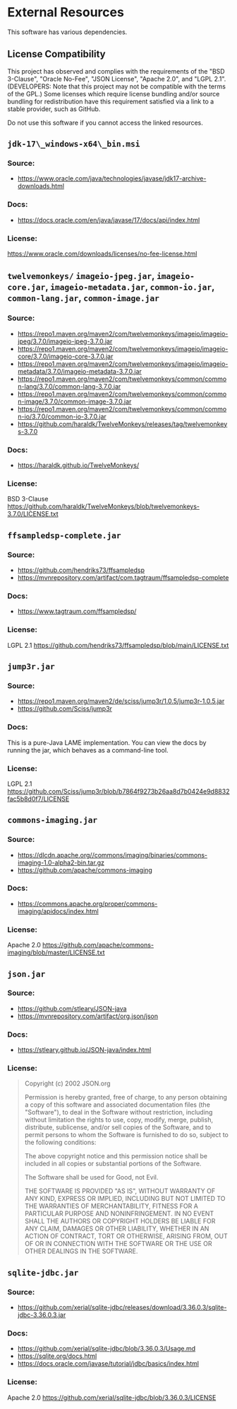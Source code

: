 # External Resources

This software has various dependencies.

## License Compatibility

This project has observed and complies with the requirements of the "BSD 3-Clause", "Oracle No-Fee", "JSON License", "Apache 2.0", and "LGPL 2.1". (DEVELOPERS: Note that this project may not be compatible with the terms of the GPL.)
Some licenses which require license bundling and/or source bundling for redistribution have this requirement satisfied via a link to a stable provider, such as GitHub.

Do not use this software if you cannot access the linked resources.

## `jdk-17\_windows-x64\_bin.msi`

### Source:
- <https://www.oracle.com/java/technologies/javase/jdk17-archive-downloads.html>

### Docs:
- <https://docs.oracle.com/en/java/javase/17/docs/api/index.html>

### License:
<https://www.oracle.com/downloads/licenses/no-fee-license.html>

## `twelvemonkeys/` `imageio-jpeg.jar`, `imageio-core.jar`, `imageio-metadata.jar`, `common-io.jar`, `common-lang.jar`, `common-image.jar`

### Source:
- <https://repo1.maven.org/maven2/com/twelvemonkeys/imageio/imageio-jpeg/3.7.0/imageio-jpeg-3.7.0.jar>
- <https://repo1.maven.org/maven2/com/twelvemonkeys/imageio/imageio-core/3.7.0/imageio-core-3.7.0.jar>
- <https://repo1.maven.org/maven2/com/twelvemonkeys/imageio/imageio-metadata/3.7.0/imageio-metadata-3.7.0.jar>
- <https://repo1.maven.org/maven2/com/twelvemonkeys/common/common-lang/3.7.0/common-lang-3.7.0.jar>
- <https://repo1.maven.org/maven2/com/twelvemonkeys/common/common-image/3.7.0/common-image-3.7.0.jar>
- <https://repo1.maven.org/maven2/com/twelvemonkeys/common/common-io/3.7.0/common-io-3.7.0.jar>
- <https://github.com/haraldk/TwelveMonkeys/releases/tag/twelvemonkeys-3.7.0>

### Docs:
- <https://haraldk.github.io/TwelveMonkeys/>

### License:
BSD 3-Clause <https://github.com/haraldk/TwelveMonkeys/blob/twelvemonkeys-3.7.0/LICENSE.txt>

## `ffsampledsp-complete.jar`

### Source:
- <https://github.com/hendriks73/ffsampledsp>
- <https://mvnrepository.com/artifact/com.tagtraum/ffsampledsp-complete>

### Docs:
- <https://www.tagtraum.com/ffsampledsp/>

### License:
LGPL 2.1 <https://github.com/hendriks73/ffsampledsp/blob/main/LICENSE.txt>

## `jump3r.jar`

### Source:
- <https://repo1.maven.org/maven2/de/sciss/jump3r/1.0.5/jump3r-1.0.5.jar>
- <https://github.com/Sciss/jump3r>

### Docs:
This is a pure-Java LAME implementation. You can view the docs by running the jar, which behaves as a command-line tool.

### License:
LGPL 2.1 <https://github.com/Sciss/jump3r/blob/b7864f9273b26aa8d7b0424e9d8832fac5b8d0f7/LICENSE>

## `commons-imaging.jar`

### Source:
- <https://dlcdn.apache.org//commons/imaging/binaries/commons-imaging-1.0-alpha2-bin.tar.gz>
- <https://github.com/apache/commons-imaging>

### Docs:
- <https://commons.apache.org/proper/commons-imaging/apidocs/index.html>

### License:
Apache 2.0 <https://github.com/apache/commons-imaging/blob/master/LICENSE.txt>

## `json.jar`

### Source:
- <https://github.com/stleary/JSON-java>
- <https://mvnrepository.com/artifact/org.json/json>

### Docs:
- <https://stleary.github.io/JSON-java/index.html>

### License:
> Copyright (c) 2002 JSON.org
> 
> Permission is hereby granted, free of charge, to any person obtaining a copy
> of this software and associated documentation files (the "Software"), to deal
> in the Software without restriction, including without limitation the rights
> to use, copy, modify, merge, publish, distribute, sublicense, and/or sell
> copies of the Software, and to permit persons to whom the Software is
> furnished to do so, subject to the following conditions:
> 
> The above copyright notice and this permission notice shall be included in all
> copies or substantial portions of the Software.
> 
> The Software shall be used for Good, not Evil.
> 
> THE SOFTWARE IS PROVIDED "AS IS", WITHOUT WARRANTY OF ANY KIND, EXPRESS OR
> IMPLIED, INCLUDING BUT NOT LIMITED TO THE WARRANTIES OF MERCHANTABILITY,
> FITNESS FOR A PARTICULAR PURPOSE AND NONINFRINGEMENT. IN NO EVENT SHALL THE
> AUTHORS OR COPYRIGHT HOLDERS BE LIABLE FOR ANY CLAIM, DAMAGES OR OTHER
> LIABILITY, WHETHER IN AN ACTION OF CONTRACT, TORT OR OTHERWISE, ARISING FROM,
> OUT OF OR IN CONNECTION WITH THE SOFTWARE OR THE USE OR OTHER DEALINGS IN THE
> SOFTWARE.

## `sqlite-jdbc.jar`

### Source:
- <https://github.com/xerial/sqlite-jdbc/releases/download/3.36.0.3/sqlite-jdbc-3.36.0.3.jar>

### Docs:
- <https://github.com/xerial/sqlite-jdbc/blob/3.36.0.3/Usage.md>
- <https://sqlite.org/docs.html>
- <https://docs.oracle.com/javase/tutorial/jdbc/basics/index.html>

### License:
Apache 2.0 <https://github.com/xerial/sqlite-jdbc/blob/3.36.0.3/LICENSE>

